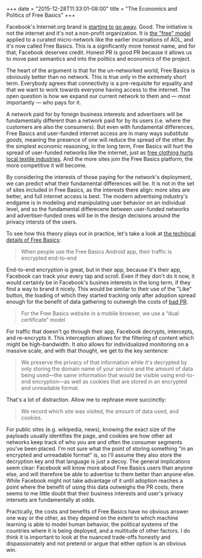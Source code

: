 +++
date = "2015-12-28T11:33:01-08:00"
title = "The Economics and Politics of Free Basics"
+++

Facebook's Internet.org brand is [starting to go away](http://www.wired.com/2015/09/facebook-renames-controversial-internet-org-app/). Good. The initiative is not the internet and it's not a non-profit organization. It is [the "free" model](http://geekandpoke.typepad.com/geekandpoke/2010/12/the-free-model.html) applied to a curated micro-network like the earlier incarnations of AOL, and it's now called Free Basics. This is a significantly more honest name, and for that, Facebook deserves credit. Honest PR is good PR because it allows us to move past semantics and into the politics and economics of the project.

The heart of the argument is that for the un-networked world, Free Basics is obviously better than no network. This is true only in the extremely short term. Everybody agrees that connectivity is a pre-requisite for equality and that we want to work towards everyone having access to the internet. The open question is how we expand our current network to them and — most importantly — who pays for it.

A network paid for by foreign business interests and advertisers will be fundamentally different than a network paid for by its users (i.e. where the customers are also the consumers). But even with fundamental differences, Free Basics and user-funded internet access are in many ways *substitute goods*, meaning the presence of one will reduce the spread of the other. By the simplest economic reasoning, in the long term, Free Basics will hurt the spread of user-funded networks like the internet, just as [free clothing hurts local textile industries](http://www.cnn.com/2013/04/12/business/second-hand-clothes-africa/). And the more sites join the Free Basics platform, the more competitive it will become.

By considering the interests of those paying for the network's deployment, we can predict what their fundamental differences will be. It is not in the set of sites included in Free Basics, as the interests there align: more sites are better, and full internet access is best. The modern advertising industry's endgame is in modeling and manipulating user behavior on an individual level, and so the fundamental differecene between user-funded networks and advertiser-funded ones will be in the design decisions around the privacy intersts of the users.

To see how this theory plays out in practice, let's take a look at [the techincal details of Free Basics](https://developers.facebook.com/docs/internet-org/platform-technical-guidelines):

> When people use the Free Basics Android app, their traffic is encrypted end-to-end

End-to-end encryption is great, but in their app, because it's their app, Facebook can track your every tap and scroll. Even if they don't do it now, it would certainly be in Facebook's busines interests in the long term, if they find a way to brand it nicely. This would be similar to their use of the "Like" button, the loading of which they started tracking only after adoption spread enough for the benefit of data gathering to outweigh the costs of [bad PR](http://jasonlefkowitz.net/2011/10/dont-worry-about-selling-your-privacy-to-facebook-i-already-sold-it-for-you/).

> For the Free Basics website in a mobile browser, we use a “dual certificate” model

For traffic that doesn't go through their app, Facebook decrypts, intercepts, and re-encrypts it. This interception allows for the filtering of content which might be high-bandwidth. It *also* allows for individualized monitoring on a massive scale, and with that thought, we get to the key sentence:

> We preserve the privacy of that information while it's decrypted by only storing the domain name of your service and the amount of data being used—the same information that would be visible using end-to-end encryption—as well as cookies that are stored in an encrypted and unreadable format.

That's a lot of distraction. Allow me to rephrase more succinctly:

> We record which site was visited, the amount of data used, and cookies.

For public sites (e.g. wikipedia, news), knowing the exact size of the payloads usually identifies the page, and cookies are how other ad networks keep track of who you are and often the consumer segments you've been placed. I'm not sure what the point of storing something "in an encrypted and unreadable format" is, so I'll assume they also store the decryption key and that language is just a decoy. The general implications seem clear: Facebook will know more about Free Basics users than anyone else, and will therefore be able to advertise to them better than anyone else. While Facebook might not take advantage of it until adoption reaches a point where the benefit of using this data outweighs the PR costs, there seems to me little doubt that their business interests and user's privacy intersets are fundamentally at odds.

Practically, the costs and benefits of Free Basics have no obvious answer one way or the other, as they depend on the extent to which machine learning is able to model human behavior, the political systems of the countries where it is being deployed, and a multitude of other factors. I do think it is important to look at the nuanced trade-offs honestly and dispassionately and not pretend or argue that either option is an obvious win.
